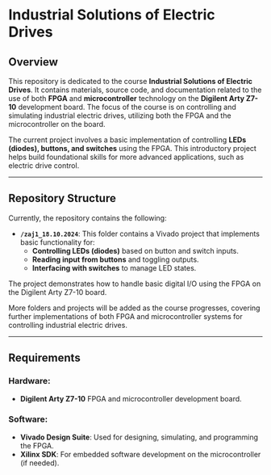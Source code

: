 # Industrial Solutions of Electric Drives

## Overview

This repository is dedicated to the course **Industrial Solutions of Electric Drives**. It contains materials, source code, and documentation related to the use of both **FPGA** and **microcontroller** technology on the **Digilent Arty Z7-10** development board. The focus of the course is on controlling and simulating industrial electric drives, utilizing both the FPGA and the microcontroller on the board.

The current project involves a basic implementation of controlling **LEDs (diodes), buttons, and switches** using the FPGA. This introductory project helps build foundational skills for more advanced applications, such as electric drive control.

---

## Repository Structure

Currently, the repository contains the following:

- **`/zaj1_18.10.2024`**: This folder contains a Vivado project that implements basic functionality for:
  - **Controlling LEDs (diodes)** based on button and switch inputs.
  - **Reading input from buttons** and toggling outputs.
  - **Interfacing with switches** to manage LED states.

The project demonstrates how to handle basic digital I/O using the FPGA on the Digilent Arty Z7-10 board.

More folders and projects will be added as the course progresses, covering further implementations of both FPGA and microcontroller systems for controlling industrial electric drives.

---

## Requirements

### Hardware:
- **Digilent Arty Z7-10** FPGA and microcontroller development board.

### Software:
- **Vivado Design Suite**: Used for designing, simulating, and programming the FPGA.
- **Xilinx SDK**: For embedded software development on the microcontroller (if needed).
